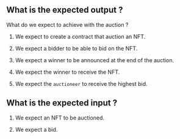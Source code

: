 ## What is the expected output ?

What do we expect to achieve with the auction ?

1. We expect to create a contract that auction an NFT.

2. We expect a bidder to be able to bid on the NFT.

3. We expect a winner to be announced at the end of the auction.

4. We expect the winner to receive the NFT.

5. We expect the `auctioneer` to receive the highest bid.

## What is the expected input ?

1. We expect an NFT to be auctioned.

2. We expect a bid.